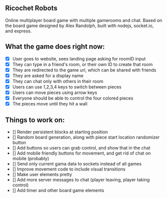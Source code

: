 ## Ricochet Robots
Online multiplayer board game with multiple gamerooms and chat. Based on the board game designed by Alex Randolph, built with nodejs, socket.io, and express.

## What the game does right now:
- [x] User goes to website, sees landing page asking for roomID input
- [x] They can type in a friend's room, or their own ID to create that room
- [x] They are redirected to the game url, which can be shared with friends
- [x] They are asked for a display name
- [x] They can chat only with others in their room
- [x] Users can use 1,2,3,4 keys to switch between pieces
- [x] Users can move pieces using arrow keys
- [x] Everyone should be able to control the four colored pieces
- [x] The pieces move until they hit a wall

## Things to work on:
- [] Render persistent blocks at starting position
- [] Random board generation, along with piece start location randomizer button
- [] Add buttons so users can grab control, and show that in the chat
- [] Add mobile friendly buttons for movement, and get rid of chat on mobile (probably)
- [] Send only current gama data to sockets instead of all games
- [] Improve movement code to include visual transitions
- [] Make user elements pretty
- [] Add more server messages to chat (player leaving, player taking control)
- [] Add timer and other board game elements
